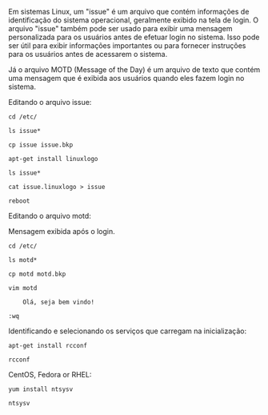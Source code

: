Em sistemas Linux, um "issue" é um arquivo que contém informações de identificação do sistema operacional, geralmente exibido na tela de login. O arquivo "issue" também pode ser usado para exibir uma mensagem personalizada para os usuários antes de efetuar login no sistema. Isso pode ser útil para exibir informações importantes ou para fornecer instruções para os usuários antes de acessarem o sistema.

Já o arquivo MOTD (Message of the Day) é um arquivo de texto que contém uma mensagem que é exibida aos usuários quando eles fazem login no sistema.

Editando o arquivo issue:

    cd /etc/

    ls issue*

    cp issue issue.bkp

    apt-get install linuxlogo

    ls issue*

    cat issue.linuxlogo > issue

    reboot

Editando o arquivo motd:

Mensagem exibida após o login.

    cd /etc/

    ls motd*

    cp motd motd.bkp

    vim motd

        Olá, seja bem vindo!

    :wq

Identificando e selecionando os serviços que carregam na inicialização:

    apt-get install rcconf

    rcconf

CentOS, Fedora or RHEL:

    yum install ntsysv

    ntsysv